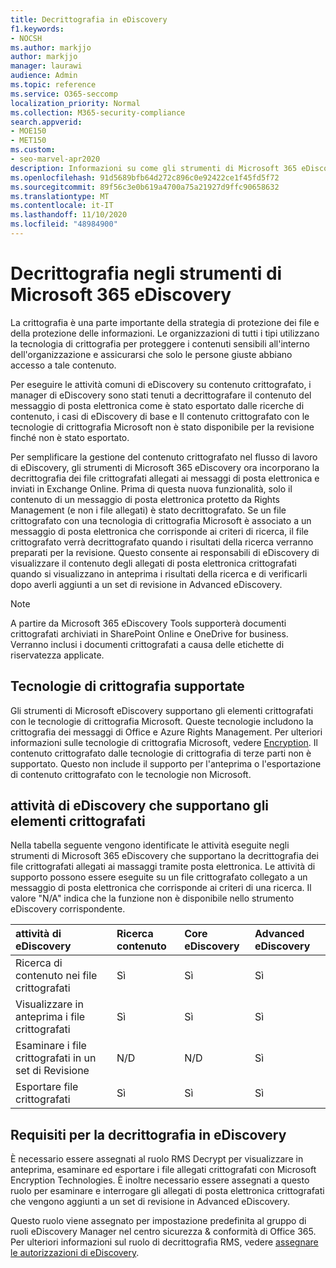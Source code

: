 ```yaml
---
title: Decrittografia in eDiscovery
f1.keywords:
- NOCSH
ms.author: markjjo
author: markjjo
manager: laurawi
audience: Admin
ms.topic: reference
ms.service: O365-seccomp
localization_priority: Normal
ms.collection: M365-security-compliance
search.appverid:
- MOE150
- MET150
ms.custom:
- seo-marvel-apr2020
description: Informazioni su come gli strumenti di Microsoft 365 eDiscovery gestiscono i documenti crittografati allegati ai messaggi di posta elettronica.
ms.openlocfilehash: 91d5689bfb64d272c896c0e92422ce1f45fd5f72
ms.sourcegitcommit: 89f56c3e0b619a4700a75a21927d9ffc90658632
ms.translationtype: MT
ms.contentlocale: it-IT
ms.lasthandoff: 11/10/2020
ms.locfileid: "48984900"
---
```

# <a name="decryption-in-microsoft-365-ediscovery-tools"></a>Decrittografia negli strumenti di Microsoft 365 eDiscovery

La crittografia è una parte importante della strategia di protezione dei file e della protezione delle informazioni. Le organizzazioni di tutti i tipi utilizzano la tecnologia di crittografia per proteggere i contenuti sensibili all'interno dell'organizzazione e assicurarsi che solo le persone giuste abbiano accesso a tale contenuto.

Per eseguire le attività comuni di eDiscovery su contenuto crittografato, i manager di eDiscovery sono stati tenuti a decrittografare il contenuto del messaggio di posta elettronica come è stato esportato dalle ricerche di contenuto, i casi di eDiscovery di base e Il contenuto crittografato con le tecnologie di crittografia Microsoft non è stato disponibile per la revisione finché non è stato esportato.

Per semplificare la gestione del contenuto crittografato nel flusso di lavoro di eDiscovery, gli strumenti di Microsoft 365 eDiscovery ora incorporano la decrittografia dei file crittografati allegati ai messaggi di posta elettronica e inviati in Exchange Online. Prima di questa nuova funzionalità, solo il contenuto di un messaggio di posta elettronica protetto da Rights Management (e non i file allegati) è stato decrittografato. Se un file crittografato con una tecnologia di crittografia Microsoft è associato a un messaggio di posta elettronica che corrisponde ai criteri di ricerca, il file crittografato verrà decrittografato quando i risultati della ricerca verranno preparati per la revisione. Questo consente ai responsabili di eDiscovery di visualizzare il contenuto degli allegati di posta elettronica crittografati quando si visualizzano in anteprima i risultati della ricerca e di verificarli dopo averli aggiunti a un set di revisione in Advanced eDiscovery.

> [!NOTE]
> A partire da Microsoft 365 eDiscovery Tools supporterà documenti crittografati archiviati in SharePoint Online e OneDrive for business. Verranno inclusi i documenti crittografati a causa delle etichette di riservatezza applicate.

## <a name="supported-encryption-technologies"></a>Tecnologie di crittografia supportate

Gli strumenti di Microsoft eDiscovery supportano gli elementi crittografati con le tecnologie di crittografia Microsoft. Queste tecnologie includono la crittografia dei messaggi di Office e Azure Rights Management. Per ulteriori informazioni sulle tecnologie di crittografia Microsoft, vedere [Encryption](encryption.md). Il contenuto crittografato dalle tecnologie di crittografia di terze parti non è supportato. Questo non include il supporto per l'anteprima o l'esportazione di contenuto crittografato con le tecnologie non Microsoft.

## <a name="ediscovery-activities-that-support-encrypted-items"></a>attività di eDiscovery che supportano gli elementi crittografati

Nella tabella seguente vengono identificate le attività eseguite negli strumenti di Microsoft 365 eDiscovery che supportano la decrittografia dei file crittografati allegati ai massaggi tramite posta elettronica. Le attività di supporto possono essere eseguite su un file crittografato collegato a un messaggio di posta elettronica che corrisponde ai criteri di una ricerca. Il valore "N/A" indica che la funzione non è disponibile nello strumento eDiscovery corrispondente.

|attività di eDiscovery  |Ricerca contenuto  |Core eDiscovery  |Advanced eDiscovery  |
|:---------|:---------|:---------|:---------|
|Ricerca di contenuto nei file crittografati     |Sì      |Sì      |Sì      |
|Visualizzare in anteprima i file crittografati     |Sì      |Sì     |Sì       |
|Esaminare i file crittografati in un set di Revisione    |N/D      |N/D        | Sì        |
|Esportare file crittografati    |Sì       |Sì  |Sì    |

## <a name="requirements-for-decryption-in-ediscovery"></a>Requisiti per la decrittografia in eDiscovery

È necessario essere assegnati al ruolo RMS Decrypt per visualizzare in anteprima, esaminare ed esportare i file allegati crittografati con Microsoft Encryption Technologies. È inoltre necessario essere assegnati a questo ruolo per esaminare e interrogare gli allegati di posta elettronica crittografati che vengono aggiunti a un set di revisione in Advanced eDiscovery.

Questo ruolo viene assegnato per impostazione predefinita al gruppo di ruoli eDiscovery Manager nel centro sicurezza & conformità di Office 365. Per ulteriori informazioni sul ruolo di decrittografia RMS, vedere [assegnare le autorizzazioni di eDiscovery](assign-ediscovery-permissions.md#rms-decrypt).
